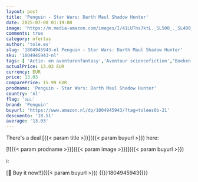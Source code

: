 ```yaml
---
layout: post
title: 'Penguin - Star Wars: Darth Maul Shadow Hunter'
date: 2025-07-08 01:19:08
image: 'https://m.media-amazon.com/images/I/41LUTns7ktL._SL500_._SL400_.jpg'
comments: true
category: ofertas
author: 'tole.es'
slug: '1804945943-nl Penguin - Star Wars: Darth Maul Shadow Hunter'
sku: '1804945943-nl'
tags: [ 'Actie- en avonturenfantasy','Avontuur sciencefiction','Boeken','Engelstalige boeken','Fantasy','Fantasy actie & avontuur','Fantasy met draken en mythische wezens','Fantasy-bloemlezingen','Featured Categories','Fictie actie & avontuur','Humoristische sciencefiction','Korte sciencefictionverhalen','Literatuur & fictie','Militaire fantasy','Militaire sciencefiction','Misdaad- en mysterie-sciencefiction','Paranormale en urban fantasy','Paranormale fantasy','Sciencefiction','Sciencefiction en fantasie','Sciencefictiongeschiedenis en kritiek','Space operas','penguin','🇳🇱', ]
actualPrice: 13.03 EUR
currency: EUR
price: 13.03
comparePrice: 15.99 EUR
prodname: 'Penguin - Star Wars: Darth Maul Shadow Hunter'
country: 'nl'
flag: '🇳🇱'
brand: 'Penguin'
buyurl: 'https://www.amazon.nl/dp/1804945943/?tag=tolees0b-21'
descuento: '18.51'
average: '13.03'
---
```


There's a deal [{{< param title >}}]({{< param buyurl >}})  here:

[![{{< param prodname >}}]({{< param image >}})]({{< param buyurl >}})

ℹ️:


[🛒 Buy it now!!]({{< param buyurl >}})
{{<world>}}1804945943{{</world>}}
